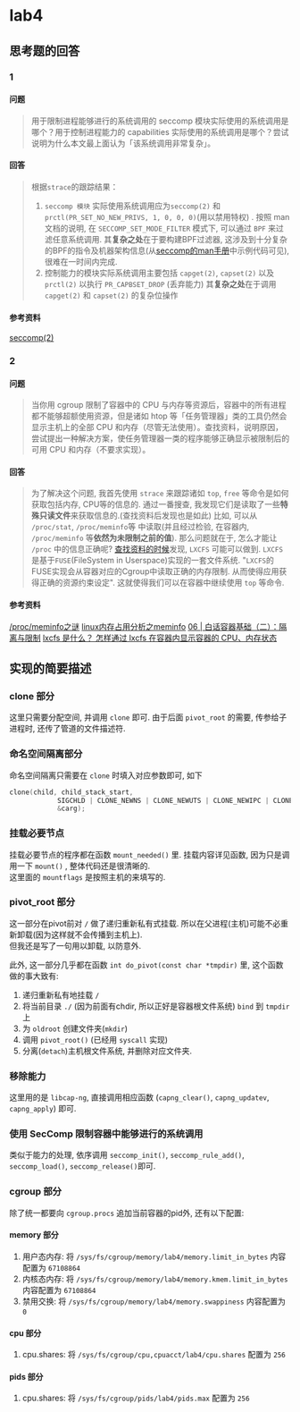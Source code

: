 # lab4

## 思考题的回答

### 1

#### 问题

> 用于限制进程能够进行的系统调用的 seccomp 模块实际使用的系统调用是哪个？用于控制进程能力的 capabilities 实际使用的系统调用是哪个？尝试说明为什么本文最上面认为「该系统调用非常复杂」。

#### 回答

> 根据`strace`的跟踪结果：
> 1. `seccomp 模块` 实际使用系统调用应为`seccomp(2)` 和 `prctl(PR_SET_NO_NEW_PRIVS, 1, 0, 0, 0)`(用以禁用特权) . 按照 man 文档的说明, 在 `SECCOMP_SET_MODE_FILTER` 模式下, 可以通过 `BPF` 来过滤任意系统调用.
> 其**复杂之处**在于要构建BPF过滤器, 这涉及到十分复杂的BPF的指令及机器架构信息(从[seccomp的man手册](http://www.man7.org/linux/man-pages/man2/seccomp.2.html)中示例代码可见), 很难在一时间内完成.
> 2. 控制能力的模块实际系统调用主要包括 `capget(2)`, `capset(2)` 以及 `prctl(2)` 以执行 `PR_CAPBSET_DROP` (丢弃能力)
> 其**复杂之处**在于调用 `capget(2)` 和 `capset(2)` 的复杂位操作

#### 参考资料

[seccomp(2)](http://www.man7.org/linux/man-pages/man2/seccomp.2.html)

### 2

#### 问题

> 当你用 cgroup 限制了容器中的 CPU 与内存等资源后，容器中的所有进程都不能够超额使用资源，但是诸如 htop 等「任务管理器」类的工具仍然会显示主机上的全部 CPU 和内存（尽管无法使用）。查找资料，说明原因，尝试提出一种解决方案，使任务管理器一类的程序能够正确显示被限制后的可用 CPU 和内存（不要求实现）。

#### 回答

> 为了解决这个问题, 我首先使用 `strace` 来跟踪诸如 `top`, `free` 等命令是如何获取包括内存, CPU等的信息的. 通过一番搜查, 我发现它们是读取了一些**特殊只读文件**来获取信息的.(查找资料后发现也是如此) 比如, 可以从 `/proc/stat`, `/proc/meminfo`等 中读取(并且经过检验, 在容器内, `/proc/meminfo` 等**依然为未限制之前的值**). 
> 那么问题就在于, 怎么才能让 `/proc` 中的信息正确呢? [查找资料的时候](https://time.geekbang.org/column/article/14653)发现, `LXCFS` 可能可以做到.
> `LXCFS`是基于`FUSE`(FileSystem in Userspace)实现的一套文件系统. "`LXCFS`的FUSE实现会从容器对应的Cgroup中读取正确的内存限制. 从而使得应用获得正确的资源约束设定". 这就使得我们可以在容器中继续使用 `top` 等命令.

#### 参考资料

[/proc/meminfo之谜](http://linuxperf.com/?p=142)
[linux内存占用分析之meminfo](https://segmentfault.com/a/1190000022518282)
[06 | 白话容器基础（二）：隔离与限制](https://time.geekbang.org/column/article/14653)
[lxcfs 是什么？ 怎样通过 lxcfs 在容器内显示容器的 CPU、内存状态](https://www.lijiaocn.com/%E6%8A%80%E5%B7%A7/2019/01/09/kubernetes-lxcfs-docker-container.html)


## 实现的简要描述

### clone 部分

这里只需要分配空间, 并调用 `clone` 即可. 由于后面 `pivot_root` 的需要, 传参给子进程时, 还传了管道的文件描述符.

### 命名空间隔离部分

命名空间隔离只需要在 `clone` 时填入对应参数即可, 如下

```c
clone(child, child_stack_start,
            SIGCHLD | CLONE_NEWNS | CLONE_NEWUTS | CLONE_NEWIPC | CLONE_NEWPID | CLONE_NEWCGROUP,
            &carg);
```

### 挂载必要节点

挂载必要节点的程序都在函数 `mount_needed()` 里. 挂载内容详见函数, 因为只是调用一下 `mount()` , 整体代码还是很清晰的.  
这里面的 `mountflags` 是按照主机的来填写的.

### pivot_root 部分

这一部分在pivot前对 `/` 做了递归重新私有式挂载. 所以在父进程(主机)可能不必重新卸载(因为这样就不会传播到主机上).  
但我还是写了一句用以卸载, 以防意外.

此外, 这一部分几乎都在函数 `int do_pivot(const char *tmpdir)` 里, 这个函数做的事大致有:
1. 递归重新私有地挂载 `/` 
2. 将当前目录 `./` (因为前面有chdir, 所以正好是容器根文件系统) `bind` 到 `tmpdir`上
3. 为 `oldroot` 创建文件夹(`mkdir`)
4. 调用 `pivot_root()` (已经用 `syscall` 实现)
5. 分离(`detach`)主机根文件系统, 并删除对应文件夹.

### 移除能力

这里用的是 `libcap-ng`, 直接调用相应函数 (`capng_clear()`, `capng_updatev`, `capng_apply`) 即可.

### 使用 SecComp 限制容器中能够进行的系统调用

类似于能力的处理, 依序调用 `seccomp_init()`, `seccomp_rule_add()`, `seccomp_load()`, `seccomp_release()`即可.

### cgroup 部分

除了统一都要向 `cgroup.procs` 追加当前容器的pid外, 还有以下配置:

#### memory 部分

1. 用户态内存: 将 `/sys/fs/cgroup/memory/lab4/memory.limit_in_bytes` 内容配置为 `67108864`
2. 内核态内存: 将 `/sys/fs/cgroup/memory/lab4/memory.kmem.limit_in_bytes` 内容配置为 `67108864` 
3. 禁用交换: 将 `/sys/fs/cgroup/memory/lab4/memory.swappiness` 内容配置为 `0`

#### cpu 部分

1. cpu.shares: 将 `/sys/fs/cgroup/cpu,cpuacct/lab4/cpu.shares` 配置为 `256`

#### pids 部分

1. cpu.shares: 将 `/sys/fs/cgroup/pids/lab4/pids.max` 配置为 `256`
